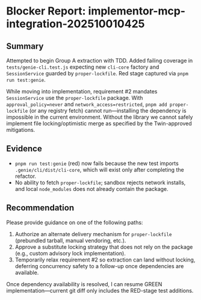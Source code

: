 # Blocker Report: implementor-mcp-integration-202510010425

## Summary
Attempted to begin Group A extraction with TDD. Added failing coverage in `tests/genie-cli.test.js` expecting new `cli-core` factory and `SessionService` guarded by `proper-lockfile`. Red stage captured via `pnpm run test:genie`.

While moving into implementation, requirement #2 mandates `SessionService` use the `proper-lockfile` package. With `approval_policy=never` and `network_access=restricted`, `pnpm add proper-lockfile` (or any registry fetch) cannot run—installing the dependency is impossible in the current environment. Without the library we cannot safely implement file locking/optimistic merge as specified by the Twin-approved mitigations.

## Evidence
- `pnpm run test:genie` (red) now fails because the new test imports `.genie/cli/dist/cli-core`, which will exist only after completing the refactor.
- No ability to fetch `proper-lockfile`; sandbox rejects network installs, and local `node_modules` does not already contain the package.

## Recommendation
Please provide guidance on one of the following paths:
1. Authorize an alternate delivery mechanism for `proper-lockfile` (prebundled tarball, manual vendoring, etc.).
2. Approve a substitute locking strategy that does not rely on the package (e.g., custom advisory lock implementation).
3. Temporarily relax requirement #2 so extraction can land without locking, deferring concurrency safety to a follow-up once dependencies are available.

Once dependency availability is resolved, I can resume GREEN implementation—current git diff only includes the RED-stage test additions.
